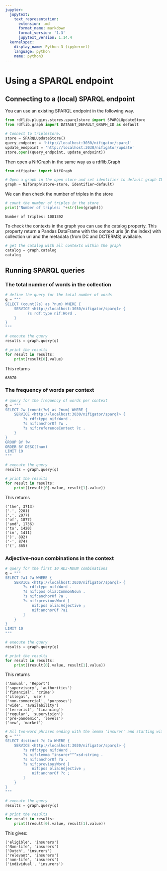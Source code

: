 ```yaml
---
jupyter:
  jupytext:
    text_representation:
      extension: .md
      format_name: markdown
      format_version: '1.3'
      jupytext_version: 1.14.4
  kernelspec:
    display_name: Python 3 (ipykernel)
    language: python
    name: python3
---
```



# Using a SPARQL endpoint


## Connecting to a (local) SPARQL endpoint


You can use an existing SPARQL endpoint in the following way.

```python
from rdflib.plugins.stores.sparqlstore import SPARQLUpdateStore
from rdflib.graph import DATASET_DEFAULT_GRAPH_ID as default

# Connect to triplestore.
store = SPARQLUpdateStore()
query_endpoint = 'http://localhost:3030/nifigator/sparql'
update_endpoint = 'http://localhost:3030/nifigator/update'
store.open((query_endpoint, update_endpoint))
```

Then open a NifGraph in the same way as a rdflib.Graph

```python
from nifigator import NifGraph

# Open a graph in the open store and set identifier to default graph ID.
graph = NifGraph(store=store, identifier=default)
```

We can then check the number of triples in the store

```python
# count the number of triples in the store
print("Number of triples: "+str(len(graph)))
```

```console
Number of triples: 1081392
``` 


To check the contexts in the graph you can use the catalog property. This property return a Pandas DataFrame with the context uris (in the index) with collection uri and the metadata (from DC and DCTERMS) available.

```python
# get the catalog with all contexts within the graph
catalog = graph.catalog
catalog
```


## Running SPARQL queries


### The total number of words in the collection


```python
# define the query for the total number of words
q = """
SELECT (count(?s) as ?num) WHERE {
    SERVICE <http://localhost:3030/nifigator/sparql> {
          ?s rdf:type nif:Word . 
    }
}
"""

# execute the query
results = graph.query(q)

# print the results
for result in results:
    print(result[0].value)
```

This returns

```console
68070
```


### The frequency of words per context

```python
# query for the frequency of words per context
q = """
SELECT ?w (count(?w) as ?num) WHERE {
    SERVICE <http://localhost:3030/nifigator/sparql> {
        ?s rdf:type nif:Word . 
        ?s nif:anchorOf ?w .
        ?s nif:referenceContext ?c .
    }
}
GROUP BY ?w
ORDER BY DESC(?num)
LIMIT 10
"""

# execute the query
results = graph.query(q)

# print the results
for result in results:
    print((result[0].value, result[1].value))
```

This returns

```console
('the', 3713)
('.', 2281)
(',', 2077)
('of', 1877)
('and', 1736)
('to', 1420)
('in', 1411)
(')', 892)
('-', 874)
('(', 865)
```


### Adjective-noun combinations in the context

```python
# query for the first 10 ADJ-NOUN combinations
q = """
SELECT ?a1 ?a WHERE {
    SERVICE <http://localhost:3030/nifigator/sparql> {
        ?s rdf:type nif:Word . 
        ?s nif:pos olia:CommonNoun .
        ?s nif:anchorOf ?a .
        ?s nif:previousWord [ 
            nif:pos olia:Adjective ;
            nif:anchorOf ?a1
        ]
    }
}
LIMIT 10
"""

# execute the query
results = graph.query(q)

# print the results
for result in results:
    print((result[0].value, result[1].value))
```

This returns

```console
('Annual', 'Report')
('supervisory', 'authorities')
('financial', 'crime')
('illegal', 'use')
('non-commercial', 'purposes')
('wide', 'availability')
('terrorist', 'financing')
('regular', 'supervision')
('pre-pandemic', 'levels')
('new', 'market')
```

```python
# All two-word phrases ending with the lemma 'insurer' and starting with an adjective
q = """
SELECT distinct ?c ?a WHERE {
    SERVICE <http://localhost:3030/nifigator/sparql> {
        ?s rdf:type nif:Word . 
        ?s nif:lemma "insurer"^^xsd:string .
        ?s nif:anchorOf ?a .
        ?s nif:previousWord [ 
            nif:pos olia:Adjective ;
            nif:anchorOf ?c ;
        ]
    }
}
"""

# execute the query
results = graph.query(q)

# print the results
for result in results:
    print((result[0].value, result[1].value))
```

This gives:

```console
('eligible', 'insurers')
('Non-life', 'insurers')
('Dutch', 'insurers')
('relevant', 'insurers')
('non-life', 'insurers')
('individual', 'insurers')
```

```python

```
